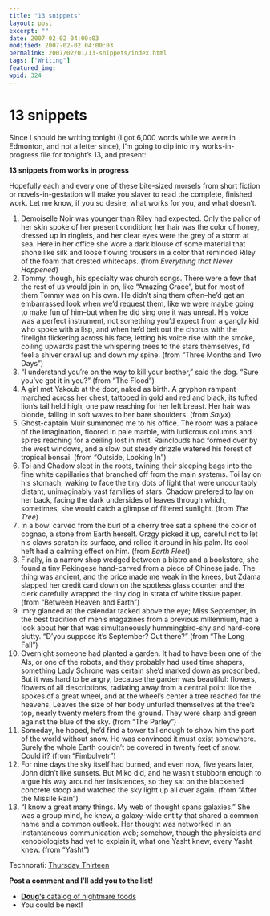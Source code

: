 ```yaml
---
title: "13 snippets"
layout: post
excerpt: ""
date: 2007-02-02 04:00:03
modified: 2007-02-02 04:00:03
permalink: 2007/02/01/13-snippets/index.html
tags: ["Writing"]
featured_img: 
wpid: 324
---
```


# 13 snippets

Since I should be writing tonight (I got 6,000 words while we were in Edmonton, and not a letter since), I’m going to dip into my works-in-progress file for tonight’s 13, and present:

**13 snippets from works in progress**

Hopefully each and every one of these bite-sized morsels from short fiction or novels-in-gestation will make you slaver to read the complete, finished work. Let me know, if you so desire, what works for you, and what doesn’t.

1. Demoiselle Noir was younger than Riley had expected. Only the pallor of her skin spoke of her present condition; her hair was the color of honey, dressed up in ringlets, and her clear eyes were the grey of a storm at sea. Here in her office she wore a dark blouse of some material that shone like silk and loose flowing trousers in a color that reminded Riley of the foam that crested whitecaps. (from *Everything that Never Happened*)
2. Tommy, though, his specialty was church songs. There were a few that the rest of us would join in on, like “Amazing Grace”, but for most of them Tommy was on his own. He didn’t sing them often–he’d get an embarrassed look when we’d request them, like we were maybe going to make fun of him–but when he did sing one it was unreal. His voice was a perfect instrument, not something you’d expect from a gangly kid who spoke with a lisp, and when he’d belt out the chorus with the firelight flickering across his face, letting his voice rise with the smoke, coiling upwards past the whispering trees to the stars themselves, I’d feel a shiver crawl up and down my spine. (from “Three Months and Two Days”)
3. “I understand you’re on the way to kill your brother,” said the dog. “Sure you’ve got it in you?” (from “The Flood”)
4. A girl met Yakoub at the door, naked as birth. A gryphon rampant marched across her chest, tattooed in gold and red and black, its tufted lion’s tail held high, one paw reaching for her left breast. Her hair was blonde, falling in soft waves to her bare shoulders. (from *Salyx*)
5. Ghost-captain Muir summoned me to his office. The room was a palace of the imagination, floored in pale marble, with ludicrous columns and spires reaching for a ceiling lost in mist. Rainclouds had formed over by the west windows, and a slow but steady drizzle watered his forest of tropical bonsai. (from “Outside, Looking In”)
6. Toi and Chadow slept in the roots, twining their sleeping bags into the fine white capillaries that branched off from the main systems. Toi lay on his stomach, waking to face the tiny dots of light that were uncountably distant, unimaginably vast families of stars. Chadow prefered to lay on her back, facing the dark undersides of leaves through which, sometimes, she would catch a glimpse of filtered sunlight. (from *The Tree*)
7. In a bowl carved from the burl of a cherry tree sat a sphere the color of cognac, a stone from Earth herself. Grzgy picked it up, careful not to let his claws scratch its surface, and rolled it around in his palm. Its cool heft had a calming effect on him. (from *Earth Fleet*)
8. Finally, in a narrow shop wedged between a bistro and a bookstore, she found a tiny Pekingese hand-carved from a piece of Chinese jade. The thing was ancient, and the price made me weak in the knees, but Zdama slapped her credit card down on the spotless glass counter and the clerk carefully wrapped the tiny dog in strata of white tissue paper. (from “Between Heaven and Earth”)
9. Imry glanced at the calendar tacked above the eye; Miss September, in the best tradition of men’s magazines from a previous millennium, had a look about her that was simultaneously hummingbird-shy and hard-core slutty. “D’you suppose it’s September? Out there?” (from “The Long Fall”)
10. Overnight someone had planted a garden. It had to have been one of the AIs, or one of the robots, and they probably had used time shapers, something Lady Schrone was certain she’d marked down as proscribed. But it was hard to be angry, because the garden was beautiful: flowers, flowers of all descriptions, radiating away from a central point like the spokes of a great wheel, and at the wheel’s center a tree reached for the heavens. Leaves the size of her body unfurled themselves at the tree’s top, nearly twenty meters from the ground. They were sharp and green against the blue of the sky. (from “The Parley”)
11. Someday, he hoped, he’d find a tower tall enough to show him the part of the world without snow. He was convinced it must exist somewhere. Surely the whole Earth couldn’t be covered in twenty feet of snow. Could it? (from “Fimbulvetr”)
12. For nine days the sky itself had burned, and even now, five years later, John didn’t like sunsets. But Miko did, and he wasn’t stubborn enough to argue his way around her insistences, so they sat on the blackened concrete stoop and watched the sky light up all over again. (from “After the Missile Rain”)
13. “I know a great many things. My web of thought spans galaxies.” She was a group mind, he knew, a galaxy-wide entity that shared a common name and a common outlook. Her thought was networked in an instantaneous communication web; somehow, though the physicists and xenobiologists had yet to explain it, what one Yasht knew, every Yasht knew. (from “Yasht”)

Technorati: [Thursday Thirteen](http://www.technorati.com/tags/thursday+thirteen)

**Post a comment and I’ll add you to the list!**

- [**Doug’s** catalog of nightmare foods](http://ballsandwalnuts.com/?p=1694)
- You could be next!